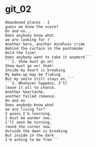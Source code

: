 # git_02
```1. Empty spaces - what are we living for?
Abandoned places - I
guess we know the score?
On and on...
Does anybody know what
we are looking for ?
Another hero, another mindless crime
Behind the curtain in the pantomime
Hold the line!
Does anybody want to take it anymore```
```2. Show must go on!
Show must go on! Yeah!
Inside my heart is breaking
My make-up may be flaking
But my smile still stays on.```
```3. Whatever happens, I'll
leave it all to chance.
Another heartache,
another failed romance.
On and on
Does anybody know what
we are living for?
I guess I'm learning,
I must be warmer now.
I'll soon be turning,
round the corner now.
Outside the dawn is breaking
But inside in the dark
I'm aching to be free```
